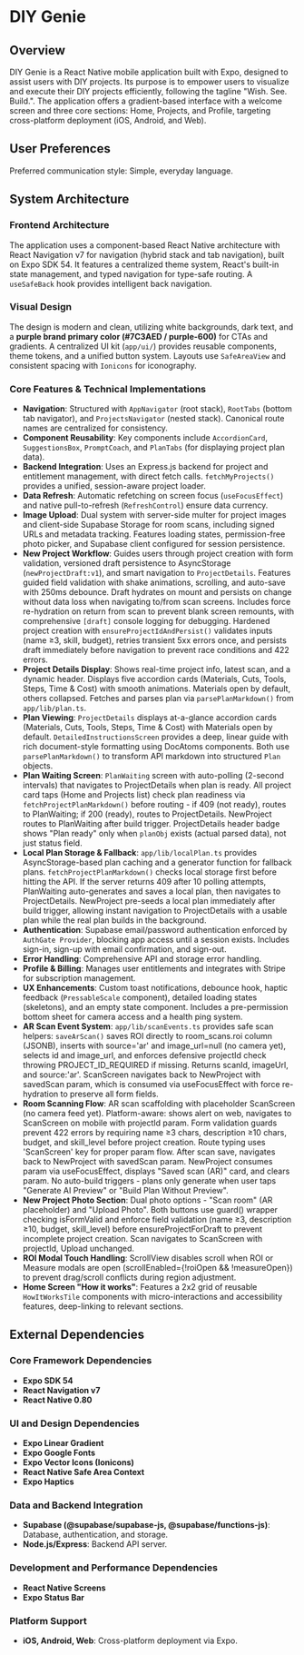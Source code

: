 # DIY Genie

## Overview
DIY Genie is a React Native mobile application built with Expo, designed to assist users with DIY projects. Its purpose is to empower users to visualize and execute their DIY projects efficiently, following the tagline "Wish. See. Build.". The application offers a gradient-based interface with a welcome screen and three core sections: Home, Projects, and Profile, targeting cross-platform deployment (iOS, Android, and Web).

## User Preferences
Preferred communication style: Simple, everyday language.

## System Architecture

### Frontend Architecture
The application uses a component-based React Native architecture with React Navigation v7 for navigation (hybrid stack and tab navigation), built on Expo SDK 54. It features a centralized theme system, React's built-in state management, and typed navigation for type-safe routing. A `useSafeBack` hook provides intelligent back navigation.

### Visual Design
The design is modern and clean, utilizing white backgrounds, dark text, and a **purple brand primary color (#7C3AED / purple-600)** for CTAs and gradients. A centralized UI kit (`app/ui/`) provides reusable components, theme tokens, and a unified button system. Layouts use `SafeAreaView` and consistent spacing with `Ionicons` for iconography.

### Core Features & Technical Implementations
- **Navigation**: Structured with `AppNavigator` (root stack), `RootTabs` (bottom tab navigator), and `ProjectsNavigator` (nested stack). Canonical route names are centralized for consistency.
- **Component Reusability**: Key components include `AccordionCard`, `SuggestionsBox`, `PromptCoach`, and `PlanTabs` (for displaying project plan data).
- **Backend Integration**: Uses an Express.js backend for project and entitlement management, with direct fetch calls. `fetchMyProjects()` provides a unified, session-aware project loader.
- **Data Refresh**: Automatic refetching on screen focus (`useFocusEffect`) and native pull-to-refresh (`RefreshControl`) ensure data currency.
- **Image Upload**: Dual system with server-side multer for project images and client-side Supabase Storage for room scans, including signed URLs and metadata tracking. Features loading states, permission-free photo picker, and Supabase client configured for session persistence.
- **New Project Workflow**: Guides users through project creation with form validation, versioned draft persistence to AsyncStorage (`newProjectDraft:v1`), and smart navigation to `ProjectDetails`. Features guided field validation with shake animations, scrolling, and auto-save with 250ms debounce. Draft hydrates on mount and persists on change without data loss when navigating to/from scan screens. Includes force re-hydration on return from scan to prevent blank screen remounts, with comprehensive `[draft]` console logging for debugging. Hardened project creation with `ensureProjectIdAndPersist()` validates inputs (name ≥3, skill, budget), retries transient 5xx errors once, and persists draft immediately before navigation to prevent race conditions and 422 errors.
- **Project Details Display**: Shows real-time project info, latest scan, and a dynamic header. Displays five accordion cards (Materials, Cuts, Tools, Steps, Time & Cost) with smooth animations. Materials open by default, others collapsed. Fetches and parses plan via `parsePlanMarkdown()` from `app/lib/plan.ts`.
- **Plan Viewing**: `ProjectDetails` displays at-a-glance accordion cards (Materials, Cuts, Tools, Steps, Time & Cost) with Materials open by default. `DetailedInstructionsScreen` provides a deep, linear guide with rich document-style formatting using DocAtoms components. Both use `parsePlanMarkdown()` to transform API markdown into structured `Plan` objects.
- **Plan Waiting Screen**: `PlanWaiting` screen with auto-polling (2-second intervals) that navigates to ProjectDetails when plan is ready. All project card taps (Home and Projects list) check plan readiness via `fetchProjectPlanMarkdown()` before routing - if 409 (not ready), routes to PlanWaiting; if 200 (ready), routes to ProjectDetails. NewProject routes to PlanWaiting after build trigger. ProjectDetails header badge shows "Plan ready" only when `planObj` exists (actual parsed data), not just status field.
- **Local Plan Storage & Fallback**: `app/lib/localPlan.ts` provides AsyncStorage-based plan caching and a generator function for fallback plans. `fetchProjectPlanMarkdown()` checks local storage first before hitting the API. If the server returns 409 after 10 polling attempts, PlanWaiting auto-generates and saves a local plan, then navigates to ProjectDetails. NewProject pre-seeds a local plan immediately after build trigger, allowing instant navigation to ProjectDetails with a usable plan while the real plan builds in the background.
- **Authentication**: Supabase email/password authentication enforced by `AuthGate Provider`, blocking app access until a session exists. Includes sign-in, sign-up with email confirmation, and sign-out.
- **Error Handling**: Comprehensive API and storage error handling.
- **Profile & Billing**: Manages user entitlements and integrates with Stripe for subscription management.
- **UX Enhancements**: Custom toast notifications, debounce hook, haptic feedback (`PressableScale` component), detailed loading states (skeletons), and an empty state component. Includes a pre-permission bottom sheet for camera access and a health ping system.
- **AR Scan Event System**: `app/lib/scanEvents.ts` provides safe scan helpers: `saveArScan()` saves ROI directly to room_scans.roi column (JSONB), inserts with source='ar' and image_url=null (no camera yet), selects id and image_url, and enforces defensive projectId check throwing PROJECT_ID_REQUIRED if missing. Returns scanId, imageUrl, and source:'ar'. ScanScreen navigates back to NewProject with savedScan param, which is consumed via useFocusEffect with force re-hydration to preserve all form fields.
- **Room Scanning Flow**: AR scan scaffolding with placeholder ScanScreen (no camera feed yet). Platform-aware: shows alert on web, navigates to ScanScreen on mobile with projectId param. Form validation guards prevent 422 errors by requiring name ≥3 chars, description ≥10 chars, budget, and skill_level before project creation. Route typing uses 'ScanScreen' key for proper param flow. After scan save, navigates back to NewProject with savedScan param. NewProject consumes param via useFocusEffect, displays "Saved scan (AR)" card, and clears param. No auto-build triggers - plans only generate when user taps "Generate AI Preview" or "Build Plan Without Preview".
- **New Project Photo Section**: Dual photo options - "Scan room" (AR placeholder) and "Upload Photo". Both buttons use guard() wrapper checking isFormValid and enforce field validation (name ≥3, description ≥10, budget, skill_level) before ensureProjectForDraft to prevent incomplete project creation. Scan navigates to ScanScreen with projectId, Upload unchanged.
- **ROI Modal Touch Handling**: ScrollView disables scroll when ROI or Measure modals are open (scrollEnabled={!roiOpen && !measureOpen}) to prevent drag/scroll conflicts during region adjustment.
- **Home Screen "How it works"**: Features a 2x2 grid of reusable `HowItWorksTile` components with micro-interactions and accessibility features, deep-linking to relevant sections.

## External Dependencies

### Core Framework Dependencies
- **Expo SDK 54**
- **React Navigation v7**
- **React Native 0.80**

### UI and Design Dependencies
- **Expo Linear Gradient**
- **Expo Google Fonts**
- **Expo Vector Icons (Ionicons)**
- **React Native Safe Area Context**
- **Expo Haptics**

### Data and Backend Integration
- **Supabase (@supabase/supabase-js, @supabase/functions-js)**: Database, authentication, and storage.
- **Node.js/Express**: Backend API server.

### Development and Performance Dependencies
- **React Native Screens**
- **Expo Status Bar**

### Platform Support
- **iOS, Android, Web**: Cross-platform deployment via Expo.